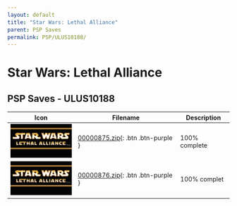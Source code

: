 ```yaml
---
layout: default
title: "Star Wars: Lethal Alliance"
parent: PSP Saves
permalink: PSP/ULUS10188/
---
```

# Star Wars: Lethal Alliance

## PSP Saves - ULUS10188

| Icon | Filename | Description |
|------|----------|-------------|
| ![Star Wars: Lethal Alliance](ICON0.PNG) | [00000875.zip](00000875.zip){: .btn .btn-purple } | 100% complete |
| ![Star Wars: Lethal Alliance](ICON0.PNG) | [00000876.zip](00000876.zip){: .btn .btn-purple } | 100% complet |
